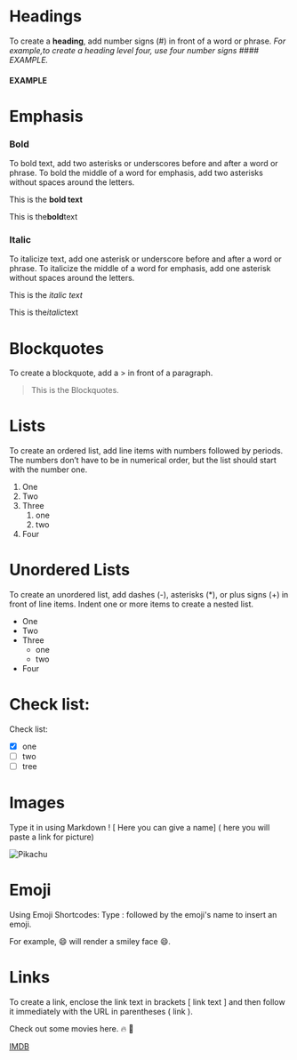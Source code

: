 # Headings 
To create a **heading**, add number signs (#) in front of a word or phrase.
_For example,to create a heading level four, use four number signs #### EXAMPLE._
#### EXAMPLE

# Emphasis
### Bold
To bold text, add two asterisks or underscores before and after a word or phrase. To bold the middle of a word for emphasis, add two asterisks without spaces around the letters.

This is the **bold text**

This is the**bold**text

### Italic
To italicize text, add one asterisk or underscore before and after a word or phrase. To italicize the middle of a word for emphasis, add one asterisk without spaces around the letters.

This is the _italic text_

This is the*italic*text

# Blockquotes
To create a blockquote, add a > in front of a paragraph.
> This is the Blockquotes.

# Lists

To create an ordered list, add line items with numbers followed by periods. The numbers don’t have to be in numerical order, but the list should start with the number one.

1. One
2. Two
3. Three
    1. one
    2. two
4. Four

# Unordered Lists
To create an unordered list, add dashes (-), asterisks (*), or plus signs (+) in front of line items. Indent one or more items to create a nested list.

+ One
+ Two
+ Three
    + one
    + two
+ Four

# Check list:

Check list: 
- [x] one
- [ ] two
- [ ] tree

# Images 
Type it in using Markdown ! [ Here you can give a name] ( here you will paste a link for picture)

![Pikachu](https://encrypted-tbn0.gstatic.com/images?q=tbn:ANd9GcQw3iIiDJQW4HYJk2osK19O3RQ4Hs4MDSF8PQ&s)

# Emoji

Using Emoji Shortcodes: Type : followed by the emoji's name to insert an emoji. 

For example, :smile: will render a smiley face 😄.

# Links

To create a link, enclose the link text in brackets  [ link text ] and then follow it immediately with the URL in parentheses ( link ).

Check out some movies here. :fire: :movie_camera:

[IMDB](https://www.imdb.com/)